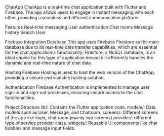 ChatApp
ChatApp is a real-time chat application built with Flutter and Firebase. The app allows users to engage in instant messaging with each other, providing a seamless and efficient communication platform.

Features
  Real-time messaging
  User authentication
  Chat rooms
  Message history
  Search User

Firebase Integration
Database
This app uses Firebase Firestore as the main database due to its real-time data transfer capabilities, which are essential for the chat application's functionality. Firestore, a NoSQL database, is an ideal choice for this type of application because it efficiently handles the dynamic and real-time nature of chat data.

Hosting
Firebase Hosting is used to host the web version of the ChatApp, providing a secure and scalable hosting solution.

Authentication
Firebase Authentication is implemented to manage user sign-in and sign-out processes, ensuring secure access to the chat functionalities.

Project Structure
lib/: Contains the Flutter application code.
models/: Data models such as User, Message, and Chatroom.
screens/: Different screens of the app like login, chat room (mainly two screens)
provider/: different type of service provider class.
widgets/: Reusable UI components like chat bubbles and message input fields.
